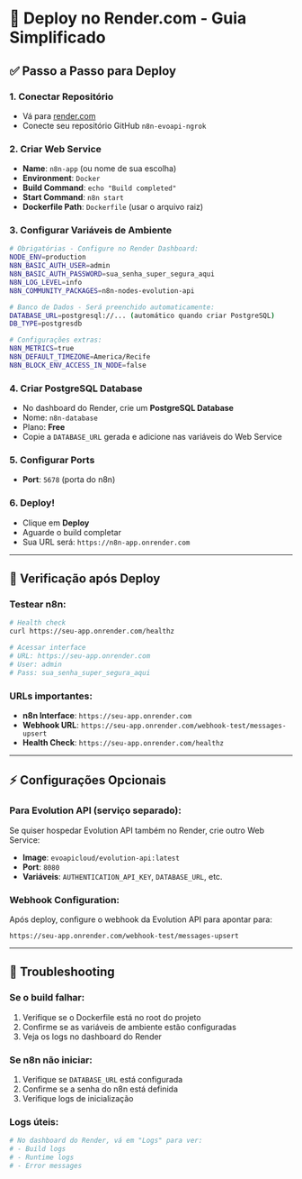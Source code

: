 # 🚀 Deploy no Render.com - Guia Simplificado

## ✅ **Passo a Passo para Deploy**

### 1. **Conectar Repositório**
- Vá para [render.com](https://render.com)
- Conecte seu repositório GitHub `n8n-evoapi-ngrok`

### 2. **Criar Web Service**
- **Name**: `n8n-app` (ou nome de sua escolha)
- **Environment**: `Docker`
- **Build Command**: `echo "Build completed"`
- **Start Command**: `n8n start`
- **Dockerfile Path**: `Dockerfile` (usar o arquivo raiz)

### 3. **Configurar Variáveis de Ambiente**
```bash
# Obrigatórias - Configure no Render Dashboard:
NODE_ENV=production
N8N_BASIC_AUTH_USER=admin
N8N_BASIC_AUTH_PASSWORD=sua_senha_super_segura_aqui
N8N_LOG_LEVEL=info
N8N_COMMUNITY_PACKAGES=n8n-nodes-evolution-api

# Banco de Dados - Será preenchido automaticamente:
DATABASE_URL=postgresql://... (automático quando criar PostgreSQL)
DB_TYPE=postgresdb

# Configurações extras:
N8N_METRICS=true
N8N_DEFAULT_TIMEZONE=America/Recife
N8N_BLOCK_ENV_ACCESS_IN_NODE=false
```

### 4. **Criar PostgreSQL Database**
- No dashboard do Render, crie um **PostgreSQL Database**
- Nome: `n8n-database`
- Plano: **Free**
- Copie a `DATABASE_URL` gerada e adicione nas variáveis do Web Service

### 5. **Configurar Ports**
- **Port**: `5678` (porta do n8n)

### 6. **Deploy!**
- Clique em **Deploy** 
- Aguarde o build completar
- Sua URL será: `https://n8n-app.onrender.com`

---

## 🔧 **Verificação após Deploy**

### Testear n8n:
```bash
# Health check
curl https://seu-app.onrender.com/healthz

# Acessar interface
# URL: https://seu-app.onrender.com
# User: admin
# Pass: sua_senha_super_segura_aqui
```

### URLs importantes:
- **n8n Interface**: `https://seu-app.onrender.com`
- **Webhook URL**: `https://seu-app.onrender.com/webhook-test/messages-upsert`
- **Health Check**: `https://seu-app.onrender.com/healthz`

---

## ⚡ **Configurações Opcionais**

### Para Evolution API (serviço separado):
Se quiser hospedar Evolution API também no Render, crie outro Web Service:
- **Image**: `evoapicloud/evolution-api:latest`
- **Port**: `8080`
- **Variáveis**: `AUTHENTICATION_API_KEY`, `DATABASE_URL`, etc.

### Webhook Configuration:
Após deploy, configure o webhook da Evolution API para apontar para:
```
https://seu-app.onrender.com/webhook-test/messages-upsert
```

---

## 🐛 **Troubleshooting**

### Se o build falhar:
1. Verifique se o Dockerfile está no root do projeto
2. Confirme se as variáveis de ambiente estão configuradas
3. Veja os logs no dashboard do Render

### Se n8n não iniciar:
1. Verifique se `DATABASE_URL` está configurada
2. Confirme se a senha do n8n está definida
3. Verifique logs de inicialização

### Logs úteis:
```bash
# No dashboard do Render, vá em "Logs" para ver:
# - Build logs
# - Runtime logs  
# - Error messages
```